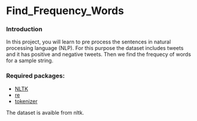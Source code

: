 # Find_Frequency_Words

### Introduction
In this project, you will learn to pre process the sentences in natural processing language (NLP). For this purpose the dataset includes tweets
and it has positive and negative tweets. Then we find the frequecy of words for a sample string.

### Required packages:
* [NLTK](https://www.nltk.org/)
* [re](https://docs.python.org/3/library/re.html)
* [tokenizer](https://www.nltk.org/api/nltk.tokenize.html)

The dataset is avaible from nltk. 
